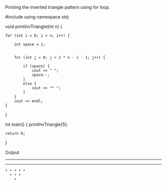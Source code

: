 Printing the inverted triangle pattern using for loop.

#include <iostream>
using namespace std;

void printInvTriangle(int n)
{

	for (int i = 0; i < n; i++) {

		int space = i;

		
		for (int j = 0; j < 2 * n - i - 1; j++) {

			if (space) {
				cout << " ";
				space--;
			}
			else {
				cout << "* ";
			}
		}
		cout << endl;
	}
}

int main()
{
	printInvTriangle(5);

	return 0;
}

Output

* * * * * * * * * 
  * * * * * * * 
    * * * * * 
      * * * 
        * 